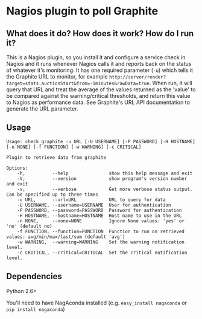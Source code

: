 Nagios plugin to poll Graphite
===

What does it do? How does it work? How do I run it?
---

This is a Nagios plugin, so you install it and configure a service check in Nagios and it runs whenever Nagios calls it and reports back on the status of whatever it's monitoring. It has one required parameter (`-u`) which tells it the Graphite URL to monitor, for example `http://server/render?target=stats.auctionStart&from=-1minutes&rawData=true`. When run, it will query that URL and treat the average of the values returned as the 'value' to be compared against the warning/critical thresholds, and return this value to Nagios as performance data. See Graphite's URL API documentation to generate the URL parameter.

Usage
---
```
Usage: check_graphite -u URL [-U USERNAME] [-P PASSWORD] [-H HOSTNAME] [-n NONE] [-f FUNCTION] [-w WARNING] [-c CRITICAL]

Plugin to retrieve data from graphite

Options:
    -h,          --help               show this help message and exit
    -V,          --version            show program's version number and exit
    -v,          --verbose            Get more verbose status output. Can be specified up to three times
    -u URL,      --url=URL            URL to query for data
    -U USERNAME, --username=USERNAME  User for authentication
    -P PASSWORD, --password=PASSWORD  Password for authentication
    -H HOSTNAME, --hostname=HOSTNAME  Host name to use in the URL
    -n NONE,     --none=NONE          Ignore None values: 'yes' or 'no' (default no)
    -f FUNCTION, --function=FUNCTION  Function to run on retrieved values: avg/min/max/last/sum (default 'avg')
    -w WARNING,  --warning=WARNING    Set the warning notification level.
    -c CRITICAL, --critical=CRITICAL  Set the critical notification level.
```

Dependencies
---

Python 2.6+

You'll need to have NagAconda installed (e.g. `easy_install nagaconda` or `pip install nagaconda`)
